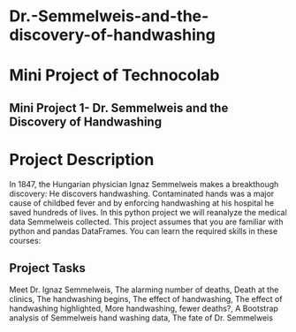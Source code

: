# Dr.-Semmelweis-and-the-discovery-of-handwashing

# Mini Project of Technocolab

## Mini Project 1- Dr. Semmelweis and the Discovery of Handwashing 

# Project Description

In 1847, the Hungarian physician Ignaz Semmelweis makes a breakthough discovery: He discovers handwashing. Contaminated hands was a major cause of childbed fever and by enforcing handwashing at his hospital he saved hundreds of lives.
In this python project we will reanalyze the medical data Semmelweis collected. This project assumes that you are familiar with python and pandas DataFrames. You can learn the required skills in these courses:

## Project Tasks

Meet Dr. Ignaz Semmelweis,
The alarming number of deaths,
Death at the clinics,
The handwashing begins,
The effect of handwashing,
The effect of handwashing highlighted,
More handwashing, fewer deaths?,
A Bootstrap analysis of Semmelweis hand washing data,
The fate of Dr. Semmelweis
